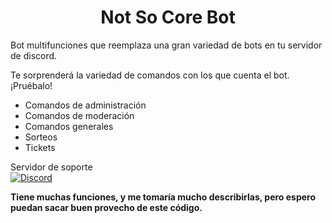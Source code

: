 <h1 align="center">Not So Core Bot</h1>
 Bot multifunciones que reemplaza una gran variedad de bots en tu servidor de discord.

 Te sorprenderá la variedad de comandos con los que cuenta el bot. ¡Pruébalo!
 
 - Comandos de administración
 - Comandos de moderación
 - Comandos generales
 - Sorteos
 - Tickets

Servidor de soporte <br>
 [![Discord](https://img.shields.io/badge/-Discord%20Support-000000?style=flat&logo=DISCORD&labelColor=ffffff)](https://discord.gg/x7pP9YytDt)
 
**Tiene muchas funciones, y me tomaría mucho describirlas, pero espero puedan sacar buen provecho de este código.**
